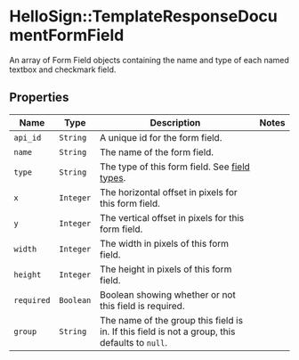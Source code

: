 # HelloSign::TemplateResponseDocumentFormField

An array of Form Field objects containing the name and type of each named textbox and checkmark field.

## Properties

| Name | Type | Description | Notes |
| ---- | ---- | ----------- | ----- |
| `api_id` | ```String``` |  A unique id for the form field.  |  |
| `name` | ```String``` |  The name of the form field.  |  |
| `type` | ```String``` |  The type of this form field. See [field types](/api/reference/constants/#field-types).  |  |
| `x` | ```Integer``` |  The horizontal offset in pixels for this form field.  |  |
| `y` | ```Integer``` |  The vertical offset in pixels for this form field.  |  |
| `width` | ```Integer``` |  The width in pixels of this form field.  |  |
| `height` | ```Integer``` |  The height in pixels of this form field.  |  |
| `required` | ```Boolean``` |  Boolean showing whether or not this field is required.  |  |
| `group` | ```String``` |  The name of the group this field is in. If this field is not a group, this defaults to `null`.  |  |

